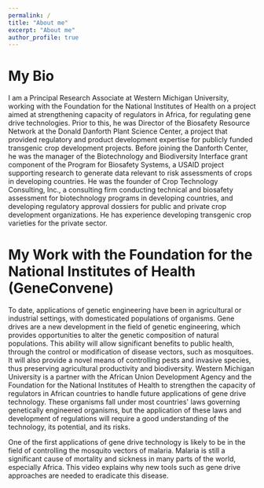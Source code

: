 ```yaml
---
permalink: /
title: "About me"
excerpt: "About me"
author_profile: true
---
```


My Bio
======

I am a Principal Research Associate at Western Michigan University, working with the Foundation for the National Institutes of Health on a project aimed at strengthening capacity of regulators in Africa, for regulating gene drive technologies.  Prior to this, he was Director of the Biosafety Resource Network at the Donald Danforth Plant Science Center, a project that provided regulatory and product development expertise for publicly funded transgenic crop development projects.  Before joining the Danforth Center, he was the manager of the Biotechnology and Biodiversity Interface grant component of the Program for Biosafety Systems, a USAID project supporting research to generate data relevant to risk assessments of crops in developing countries.  He was the founder of Crop Technology Consulting, Inc., a consulting firm conducting technical and biosafety assessment for biotechnology programs in developing countries, and developing regulatory approval dossiers for public and private crop development organizations.  He has experience developing transgenic crop varieties for the private sector.

My Work with the Foundation for the National Institutes of Health (GeneConvene)
======

To date, applications of genetic engineering have been in agricultural or industrial settings, with domesticated populations of organisms. Gene drives are a new development in the field of genetic engineering, which provides opportunities to alter the genetic composition of natural populations. This ability will allow significant benefits to public health, through the control or modification of disease vectors, such as mosquitoes.  It will also provide a novel means of controlling pests and invasive species, thus preserving agricultural productivity and biodiversity. Western Michigan University is a partner with the African Union Development Agency and the Foundation for the National Institutes of Health to strengthen the capacity of regulators in African countries to handle future applications of gene drive technology.  These organisms fall under most countries' laws governing genetically engineered organisms, but the application of these laws and development of regulations will require a good understanding of the technology, its potential, and its risks.

One of the first applications of gene drive technology is likely to be in the field of controlling the mosquito vectors of malaria. Malaria is still a significant cause of mortality and sickness in many parts of the world, especially Africa. This video explains why new tools such as gene drive approaches are needed to eradicate this disease.
